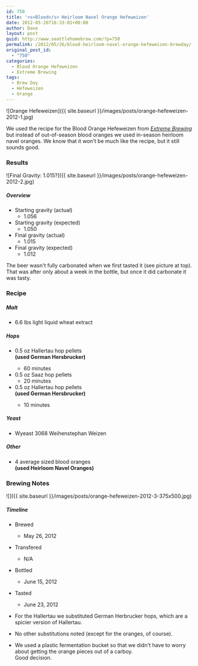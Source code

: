 ```yaml
---
id: 750
title: '<s>Blood</s> Heirloom Navel Orange Hefeweizen'
date: 2012-05-26T16:33:01+00:00
author: Dave
layout: post
guid: http://www.seattlehomebrew.com/?p=750
permalink: /2012/05/26/blood-heirloom-navel-orange-hefeweizen-brewday/
original_post_id:
  - "750"
categories:
  - Blood Orange Hefeweizen
  - Extreme Brewing
tags:
  - Brew Day
  - Hefeweizen
  - Orange
---
```

![Orange Hefeweizen]({{ site.baseurl }}/images/posts/orange-hefeweizen-2012-1.jpg)

We used the recipe for the Blood Orange Hefeweizen from [_Extreme Brewing_](http://rcm.amazon.com/e/cm?lt1=_blank&bc1=000000&IS2=1&bg1=FFFFFF&fc1=000000&lc1=0000FF&t=seatthomeb-20&o=1&p=8&l=as4&m=amazon&f=ifr&ref=ss_til&asins=1592532934) but instead of out-of-season blood oranges we used in-season heirloom navel oranges. We know that it won't be much like the recipe, but it still sounds good.

<!--more-->

### Results

![Final Gravity: 1.015?]({{ site.baseurl }}/images/posts/orange-hefeweizen-2012-2.jpg)

##### Overview

  * Starting gravity (actual) 
      * 1.056
  * Starting gravity (expected) 
      * 1.050
  * Final gravity (actual) 
      * 1.015
  * Final gravity (expected) 
      * 1.012 

The beer wasn't fully carbonated when we first tasted it (see picture at top). That was after only about a week in the bottle, but once it did carbonate it was tasty.

### Recipe

##### Malt

  * 6.6 lbs light liquid wheat extract

##### Hops

  * 0.5 oz Hallertau hop pellets  
    **(used German Hersbrucker)**</p> 
      * 60 minutes
  * 0.5 oz Saaz hop pellets 
      * 20 minutes
  * 0.5 oz Hallertau hop pellets  
    **(used German Hersbrucker)**</p> 
      * 10 minutes

##### Yeast

  * Wyeast 3068 Weihenstephan Weizen

##### Other

  * 4 average sized blood oranges  
    **(used Heirloom Navel Oranges)** 

### Brewing Notes

![]({{ site.baseurl }}/images/posts/orange-hefeweizen-2012-3-375x500.jpg)

##### Timeline

  * Brewed 
      * May 26, 2012
  * Transfered 
      * N/A
  * Bottled 
      * June 15, 2012
  * Tasted 
      * June 23, 2012 

  * For the Hallertau we substituted German Herbrucker hops, which are a spicier version of Hallertau.
  * No other substitutions noted (except for the oranges, of course).
  * We used a plastic fermentation bucket so that we didn't have to worry about getting the orange pieces out of a carboy.    
    Good decision.